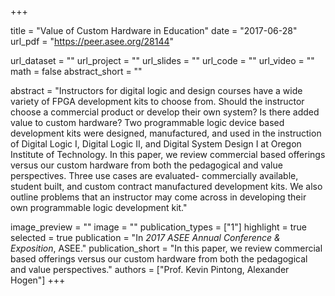 +++

title = "Value of Custom Hardware in Education"
date = "2017-06-28"
url_pdf = "https://peer.asee.org/28144"

url_dataset = ""
url_project = ""
url_slides = ""
url_code = ""
url_video = ""
math = false
abstract_short = ""

abstract = "Instructors for digital logic and design courses have a wide variety of FPGA development kits to choose from. Should the instructor choose a commercial product or develop their own system? Is there added value to custom hardware? Two programmable logic device based development kits were designed, manufactured, and used in the instruction of Digital Logic I, Digital Logic II, and Digital System Design I at Oregon Institute of Technology. In this paper, we review commercial based offerings versus our custom hardware from both the pedagogical and value perspectives. Three use cases are evaluated- commercially available, student built, and custom contract manufactured development kits. We also outline problems that an instructor may come across in developing their own programmable logic development kit."

image_preview = ""
image = ""
publication_types = ["1"]
highlight = true
selected = true
publication = "In *2017 ASEE Annual Conference & Exposition*, ASEE."
publication_short = "In this paper, we review commercial based offerings versus our custom hardware from both the pedagogical and value perspectives."
authors = ["Prof. Kevin Pintong, Alexander Hogen"]
+++

